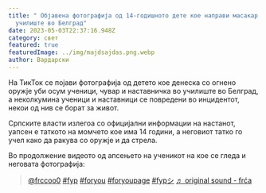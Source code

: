 ```yaml
---
title: " Објавена фотографија од 14-годишното дете кое направи масакар во
  училиште во Белград"
date: 2023-05-03T22:37:16.948Z
category: свет
featured: true
featuredImage: ../img/majdsajdas.png.webp
author: Вардарски
---
```


<!--StartFragment-->

На ТикТок се појави фотографија од детето кое денеска со огнено оружје уби осум ученици, чувар и наставничка во училиште во Белград, а неколкумина ученици и наставници се повредени во инцидентот, некои од нив се борат за живот.

Српските власти излегоа со официјални информации на настанот, уапсен е таткото на момчето кое има 14 години, а неговиот татко го учел како да ракува со оружје и да стрела.

[](https://autowelt.mk/)

Во продолжение видеото од апсењето на ученикот на кое се гледа и неговата фотографија:

<blockquote class="tiktok-embed" cite="https://www.tiktok.com/@frccoo0/video/7228944770566032646" data-video-id="7228944770566032646" style="max-width: 605px;min-width: 325px;" > <section> <a target="_blank" title="@frccoo0" href="https://www.tiktok.com/@frccoo0?refer=embed">@frccoo0</a> <a title="fyp" target="_blank" href="https://www.tiktok.com/tag/fyp?refer=embed">#fyp</a> <a title="foryou" target="_blank" href="https://www.tiktok.com/tag/foryou?refer=embed">#foryou</a> <a title="foryoupage" target="_blank" href="https://www.tiktok.com/tag/foryoupage?refer=embed">#foryoupage</a> <a title="fypシ" target="_blank" href="https://www.tiktok.com/tag/fyp%E3%82%B7?refer=embed">#fypシ</a> <a target="_blank" title="♬ original sound - frća" href="https://www.tiktok.com/music/original-sound-7228944753243884293?refer=embed">♬ original sound - frća</a> </section> </blockquote> <script async src="https://www.tiktok.com/embed.js"></script>

<!--EndFragment-->
